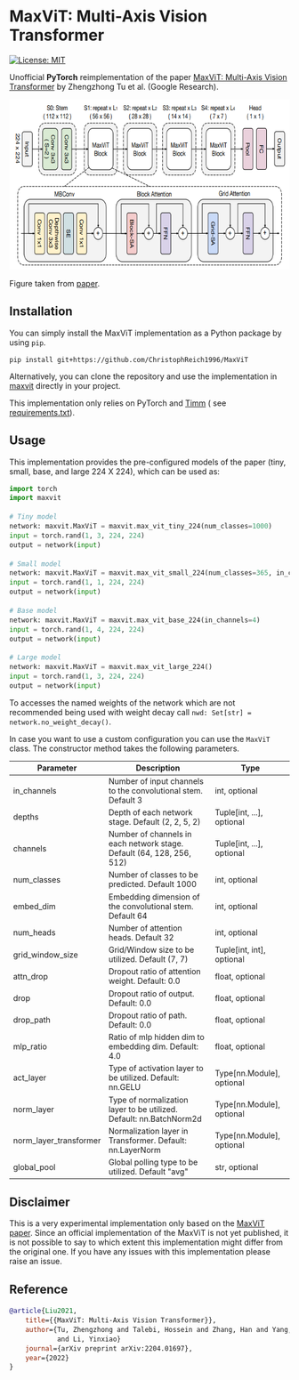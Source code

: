 # MaxViT: Multi-Axis Vision Transformer

[![License: MIT](https://img.shields.io/badge/License-MIT-yellow.svg)](https://github.com/ChristophReich1996/Swin-Transformer-V2/blob/master/LICENSE)

Unofficial **PyTorch** reimplementation of the
paper [MaxViT: Multi-Axis Vision Transformer](https://arxiv.org/pdf/2204.01697.pdf)
by Zhengzhong Tu et al. (Google Research).

<p align="center">
  <img src="maxvit.png"  alt="1" width = 674px height = 306px >
</p>

Figure taken from [paper](https://arxiv.org/pdf/2204.01697.pdf).

## Installation

You can simply install the MaxViT implementation as a Python package by using `pip`.

```shell script
pip install git+https://github.com/ChristophReich1996/MaxViT
```

Alternatively, you can clone the repository and use the implementation in [maxvit](maxvit) directly in your project.

This implementation only relies on PyTorch and [Timm](https://github.com/rwightman/pytorch-image-models) (
see [requirements.txt](requirements.txt)).

## Usage

This implementation provides the pre-configured models of the paper (tiny, small, base, and large 224 X 224), which can
be used as:

```python
import torch
import maxvit

# Tiny model
network: maxvit.MaxViT = maxvit.max_vit_tiny_224(num_classes=1000)
input = torch.rand(1, 3, 224, 224)
output = network(input)

# Small model
network: maxvit.MaxViT = maxvit.max_vit_small_224(num_classes=365, in_channels=1)
input = torch.rand(1, 1, 224, 224)
output = network(input)

# Base model
network: maxvit.MaxViT = maxvit.max_vit_base_224(in_channels=4)
input = torch.rand(1, 4, 224, 224)
output = network(input)

# Large model
network: maxvit.MaxViT = maxvit.max_vit_large_224()
input = torch.rand(1, 3, 224, 224)
output = network(input)

```

To accesses the named weights of the network which are not recommended being used with weight decay
call `nwd: Set[str] = network.no_weight_decay()`.

In case you want to use a custom configuration you can use the `MaxViT` class. The constructor method takes the
following parameters.

| Parameter | Description | Type |
| ------------- | ------------- | ------------- |
| in_channels | Number of input channels to the convolutional stem. Default 3 | int, optional |
| depths | Depth of each network stage. Default (2, 2, 5, 2) | Tuple[int, ...], optional |
| channels | Number of channels in each network stage. Default (64, 128, 256, 512) | Tuple[int, ...], optional |
| num_classes | Number of classes to be predicted. Default 1000 | int, optional |
| embed_dim | Embedding dimension of the convolutional stem. Default 64 | int, optional |
| num_heads | Number of attention heads. Default 32 | int, optional |
| grid_window_size | Grid/Window size to be utilized. Default (7, 7) | Tuple[int, int], optional |
| attn_drop | Dropout ratio of attention weight. Default: 0.0 | float, optional |
| drop | Dropout ratio of output. Default: 0.0 | float, optional |
| drop_path | Dropout ratio of path. Default: 0.0 | float, optional |
| mlp_ratio | Ratio of mlp hidden dim to embedding dim. Default: 4.0 | float, optional |
| act_layer | Type of activation layer to be utilized. Default: nn.GELU | Type[nn.Module], optional |
| norm_layer | Type of normalization layer to be utilized. Default: nn.BatchNorm2d | Type[nn.Module], optional |
| norm_layer_transformer | Normalization layer in Transformer. Default: nn.LayerNorm | Type[nn.Module], optional |
| global_pool | Global polling type to be utilized. Default "avg" | str, optional |

## Disclaimer

This is a very experimental implementation only based on the [MaxViT paper](https://arxiv.org/pdf/2204.01697.pdf). Since
an official implementation of the MaxViT is not yet published, it is not possible to say to which extent this
implementation might differ from the original one. If you have any issues with this implementation please raise an
issue.

## Reference

```bibtex
@article{Liu2021,
    title={{MaxViT: Multi-Axis Vision Transformer}},
    author={Tu, Zhengzhong and Talebi, Hossein and Zhang, Han and Yang, Feng and Milanfar, Peyman and Bovik, Alan 
            and Li, Yinxiao}
    journal={arXiv preprint arXiv:2204.01697},
    year={2022}
}
```
